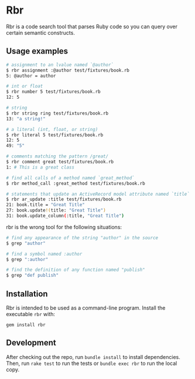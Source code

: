 # Rbr

Rbr is a code search tool that parses Ruby code so you can query over certain semantic
constructs.

## Usage examples

```sh
# assignment to an lvalue named `@author`
$ rbr assignment :@author test/fixtures/book.rb
5: @author = author

# int or float
$ rbr number 5 test/fixtures/book.rb
12: 5

# string
$ rbr string ring test/fixtures/book.rb
13: "a string!"

# a literal (int, float, or string)
$ rbr literal 5 test/fixtures/book.rb
12: 5
49: "5"

# comments matching the pattern /great/
$ rbr comment great test/fixtures/book.rb
1: # This is a great class

# find all calls of a method named `great_method`
$ rbr method_call :great_method test/fixtures/book.rb

# statements that update an ActiveRecord model attribute named `title`
$ rbr ar_update :title test/fixtures/book.rb
21: book.title = "Great Title"
27: book.update!(title: "Great Title")
31: book.update_column(:title, "Great Title")
```

rbr is the wrong tool for the following situations:

```sh
# find any appearance of the string "author" in the source
$ grep "author"

# find a symbol named :author
$ grep ":author"

# find the definition of any function named "publish"
$ grep "def publish"
```

## Installation

Rbr is intended to be used as a command-line program. Install the executable `rbr`
with:

```
gem install rbr
```

## Development

After checking out the repo, run `bundle install` to install dependencies. Then,
run `rake test` to run the tests or `bundle exec rbr` to run the local copy.
